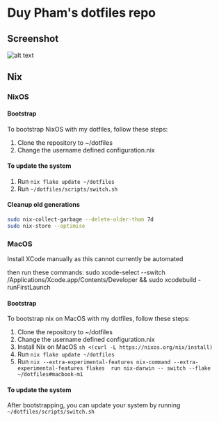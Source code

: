 # Duy Pham's dotfiles repo

## Screenshot

![alt text](./images/dwm-desktop.png "Screenshot")

## Nix

### NixOS

#### Bootstrap

To bootstrap NixOS with my dotfiles, follow these steps:
1. Clone the repository to ~/dotfiles
2. Change the username defined configuration.nix

#### To update the system
1. Run `nix flake update ~/dotfiles`
2. Run `~/dotfiles/scripts/switch.sh`

#### Cleanup old generations
```bash
sudo nix-collect-garbage --delete-older-than 7d
sudo nix-store --optimise
```

### MacOS

Install XCode manually as this cannot currently be automated

then run these commands:
sudo xcode-select --switch /Applications/Xcode.app/Contents/Developer && sudo xcodebuild -runFirstLaunch
#### Bootstrap
To bootstrap nix on MacOS with my dotfiles, follow these steps:
1. Clone the repository to ~/dotfiles
2. Change the username defined configuration.nix
3. Install Nix on MacOS `sh <(curl -L https://nixos.org/nix/install)`
4. Run `nix flake update ~/dotfiles`
5. Run `nix --extra-experimental-features nix-command --extra-experimental-features flakes  run nix-darwin -- switch --flake ~/dotfiles#macbook-m1`

#### To update the system
After bootstrapping, you can update your system by running `~/dotfiles/scripts/switch.sh`
